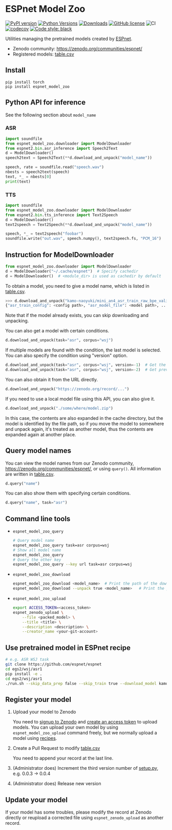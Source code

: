 # ESPnet Model Zoo

[![PyPI version](https://badge.fury.io/py/espnet-model-zoo.svg)](https://badge.fury.io/py/espnet-model-zoo)
[![Python Versions](https://img.shields.io/pypi/pyversions/espnet_model_zoo.svg)](https://pypi.org/project/espnet_model_zoo/)
[![Downloads](https://pepy.tech/badge/espnet_model_zoo)](https://pepy.tech/project/espnet_model_zoo)
[![GitHub license](https://img.shields.io/github/license/espnet/espnet_model_zoo.svg)](https://github.com/espnet/espnet_model_zoo)
![CI](https://github.com/espnet/espnet_model_zoo/workflows/CI/badge.svg)
[![codecov](https://codecov.io/gh/espnet/espnet_model_zoo/branch/master/graph/badge.svg)](https://codecov.io/gh/espnet/espnet_model_zoo)
[![Code style: black](https://img.shields.io/badge/code%20style-black-000000.svg)](https://github.com/psf/black)

Utilities managing the pretrained models created by [ESPnet](https://github.com/espnet/espnet).

- Zenodo community: https://zenodo.org/communities/espnet/
- Registered models: [table.csv](espnet_model_zoo/table.csv)

## Install

```
pip install torch
pip install espnet_model_zoo
```

## Python API for inference
See the following section about `model_name`

### ASR

```python
import soundfile
from espnet_model_zoo.downloader import ModelDownloader
from espnet2.bin.asr_inference import Speech2Text
d = ModelDownloader()
speech2text = Speech2Text(**d.download_and_unpack("model_name"))

speech, rate = soundfile.read("speech.wav")
nbests = speech2text(speech)
text, *_ = nbests[0]
print(text)
```

### TTS

```python
import soundfile
from espnet_model_zoo.downloader import ModelDownloader
from espnet2.bin.tts_inference import Text2Speech
d = ModelDownloader()
text2speech = Text2Speech(**d.download_and_unpack("model_name"))

speech, *_ = text2speech("foobar")
soundfile.write("out.wav", speech.numpy(), text2speech.fs, "PCM_16")
```

## Instruction for ModelDownloader

```python
from espnet_model_zoo.downloader import ModelDownloader
d = ModelDownloader("~/.cache/espnet")  # Specify cachedir
d = ModelDownloader()  # <module_dir> is used as cachedir by default
```

To obtain a model, you need to give a model name, which is listed in [table.csv](espnet_model_zoo/table.csv). 

```python
>>> d.download_and_unpack("kamo-naoyuki/mini_an4_asr_train_raw_bpe_valid.acc.best")
{"asr_train_config": <config path>, "asr_model_file": <model path>, ...}
```

Note that if the model already exists, you can skip downloading and unpacking.

You can also get a model with certain conditions.

```python
d.download_and_unpack(task="asr", corpus="wsj")
```

If multiple models are found with the condition, the last model is selected.
You can also specify the condition using "version" option.

```python
d.download_and_unpack(task="asr", corpus="wsj", version=-1)  # Get the last model
d.download_and_unpack(task="asr", corpus="wsj", version=-2)  # Get previous model
```

You can also obtain it from the URL directly.

```python
d.download_and_unpack("https://zenodo.org/record/...")
```

If you need to use a local model file using this API, you can also give it. 

```python
d.download_and_unpack("./some/where/model.zip")
```

In this case, the contents are also expanded in the cache directory,
but the model is identified by the file path, 
so if you move the model to somewhere and unpack again, 
it's treated as another model, 
thus the contents are expanded again at another place.

## Query model names

You can view the model names from our Zenodo community, https://zenodo.org/communities/espnet/, 
or using `query()`.  All information are written in [table.csv](espnet_model_zoo/table.csv). 

```python
d.query("name")
```

You can also show them with specifying certain conditions.

```python
d.query("name", task="asr")
```

## Command line tools

- `espnet_model_zoo_query`

    ```sh
    # Query model name
    espnet_model_zoo_query task=asr corpus=wsj 
    # Show all model name
    espnet_model_zoo_query
    # Query the other key
    espnet_model_zoo_query --key url task=asr corpus=wsj 
    ```
- `espnet_model_zoo_download`

    ```sh
    espnet_model_zoo_download <model_name>  # Print the path of the downloaded file
    espnet_model_zoo_download --unpack true <model_name>   # Print the path of unpacked files
    ```
- `espnet_model_zoo_upload`

    ```sh
    export ACCESS_TOKEN=<access_token>
    espnet_zenodo_upload \
        --file <packed_model> \
        --title <title> \
        --description <description> \
        --creator_name <your-git-account>
    ```

## Use pretrained model in ESPnet recipe

```sh
# e.g. ASR WSJ task
git clone https://github.com/espnet/espnet
cd egs2/wsj/asr1
pip install -e .
cd egs2/wsj/asr1
./run.sh --skip_data_prep false --skip_train true --download_model kamo-naoyuki/wsj
```

## Register your model

1. Upload your model to Zenodo

    You need to [signup to Zenodo](https://zenodo.org/) and [create an access token](https://zenodo.org/account/settings/applications/tokens/new/) to upload models.
    You can upload your own model by using `espnet_model_zoo_upload` command freely, 
    but we normally upload a model using [recipes](https://github.com/espnet/espnet/blob/master/egs2/TEMPLATE).

1. Create a Pull Request to modify [table.csv](espnet_model_zoo/table.csv)

    You need to append your record at the last line.
1. (Administrator does) Increment the third version number of [setup.py](setup.py), e.g. 0.0.3 -> 0.0.4
1. (Administrator does) Release new version


## Update your model

If your model has some troubles, please modify the record at Zenodo directly or reupload a corrected file using `espnet_zenodo_upload` as another record.
